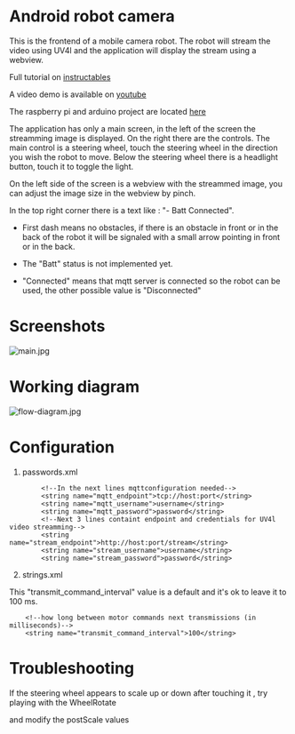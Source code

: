 # Android robot camera
This is the frontend of a mobile camera robot. The robot will stream the
video using UV4l and the application will display the stream using a webview.

Full tutorial on [instructables](https://www.instructables.com/id/Android-Controlled-Robot-Spy-Camera/)

A video demo is available on [youtube](https://youtu.be/6FrEs4C9D-Y)

The raspberry pi and arduino project are located [here](https://github.com/danionescu0/robot-camera-platform)

   The application has only a main screen, in the left of the screen the streamming image is displayed. On the right
there are the controls. The main control is a steering wheel, touch the steering wheel in the direction you
wish the robot to move. Below the steering wheel there is a headlight button, touch it to toggle the light.

On the left side of the screen is a webview with the streammed image, you can adjust the image size in the webview by pinch.

  In the top right corner there is a text like : "- Batt Connected".

* First dash means no obstacles, if there is an obstacle in front or in the back of the robot it will be signaled with a small arrow pointing in front or in the back.

* The "Batt" status is not implemented yet.

* "Connected" means that mqtt server is connected so the robot can be used, the other possible value is "Disconnected"


# Screenshots
![main.jpg](https://github.com/danionescu0/android-robot-camera/blob/master/screenshots/main.jpg)

# Working diagram
![flow-diagram.jpg](https://github.com/danionescu0/android-robot-camera/blob/master/resources/flow-diagram.png)


# Configuration
1. passwords.xml
````
        <!--In the next lines mqttconfiguration needed-->
        <string name="mqtt_endpoint">tcp://host:port</string>
        <string name="mqtt_username">username</string>
        <string name="mqtt_password">password</string>
        <!--Next 3 lines containt endpoint and credentials for UV4l video streamming-->
        <string name="stream_endpoint">http://host:port/stream</string>
        <string name="stream_username">username</string>
        <string name="stream_password">password</string>
````

2. strings.xml

This "transmit_command_interval" value is a default and it's ok to leave it to 100 ms.

````
    <!--how long between motor commands next transmissions (in milliseconds)-->
    <string name="transmit_command_interval">100</string>
````


# Troubleshooting

If the steering wheel appears to scale up or down after touching it , try playing with the WheelRotate

and modify the postScale values